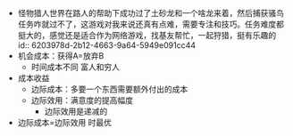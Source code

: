 - 怪物猎人世界在路人的帮助下成功过了土砂龙和一个啥龙来着，然后捕获骚鸟任务咋就过不了，这游戏对我来说还真有点难，需要专注和技巧。任务难度都挺大的，感觉还是适合作为网络游戏，找基友帮忙，一起狩猎，挺有乐趣的
  id:: 6203978d-2b12-4663-9a64-5949e091cc44
- 机会成本：获得A=放弃B
	- 时间成本不同 富人和穷人
- 成本收益
	- 边际成本：多要一个东西需要额外付出的成本
	- 边际效用：满意度的提高幅度
		- 边际效用是递减的
- 边际成本=边际效用 时最优